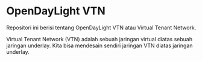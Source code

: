 # OpenDayLight VTN
Repositori ini berisi tentang OpenDayLight VTN atau Virtual Tenant Network.

Virtual Tenant Network (VTN) adalah sebuah jaringan virtual diatas sebuah jaringan underlay.
Kita bisa mendesain sendiri jaringan VTN diatas jaringan underlay.


